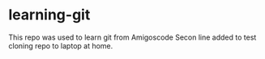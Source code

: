 # learning-git

This repo was used to learn git from Amigoscode
Secon line added to test cloning repo to laptop at home.
